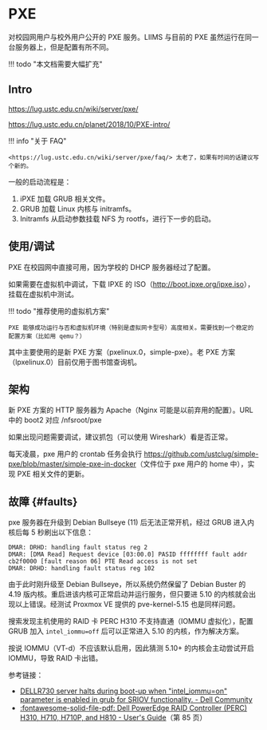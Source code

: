 # PXE

对校园网用户与校外用户公开的 PXE 服务。LIIMS 与目前的 PXE 虽然运行在同一台服务器上，但是配置有所不同。

!!! todo "本文档需要大幅扩充"

## Intro

<https://lug.ustc.edu.cn/wiki/server/pxe/>

<https://lug.ustc.edu.cn/planet/2018/10/PXE-intro/>

!!! info "关于 FAQ"

    <https://lug.ustc.edu.cn/wiki/server/pxe/faq/> 太老了，如果有时间的话建议写个新的。

一般的启动流程是：

1. iPXE 加载 GRUB 相关文件。
2. GRUB 加载 Linux 内核与 initramfs。
3. Initramfs 从启动参数挂载 NFS 为 rootfs，进行下一步的启动。

## 使用/调试

PXE 在校园网中直接可用，因为学校的 DHCP 服务器经过了配置。

如果需要在虚拟机中调试，下载 IPXE 的 ISO（<http://boot.ipxe.org/ipxe.iso>），挂载在虚拟机中测试。

!!! todo "推荐使用的虚拟机方案"

    PXE 能够成功运行与否和虚拟机环境（特别是虚拟网卡型号）高度相关。需要找到一个稳定的配置方案（比如用 qemu？）

其中主要使用的是新 PXE 方案（pxelinux.0，simple-pxe）。老 PXE 方案（lpxelinux.0）目前仅用于图书馆查询机。

## 架构

新 PXE 方案的 HTTP 服务器为 Apache（Nginx 可能是以前弃用的配置）。URL 中的 boot2 对应 /nfsroot/pxe

如果出现问题需要调试，建议抓包（可以使用 Wireshark）看是否正常。

每天凌晨，pxe 用户的 crontab 任务会执行 <https://github.com/ustclug/simple-pxe/blob/master/simple-pxe-in-docker>（文件位于 pxe 用户的 home 中），实现 PXE 相关文件的更新。

## 故障 {#faults}

pxe 服务器在升级到 Debian Bullseye (11) 后无法正常开机，经过 GRUB 进入内核后每 5 秒刷出以下信息：

```text
DMAR: DRHD: handling fault status reg 2
DMAR: [DMA Read] Request device [03:00.0] PASID ffffffff fault addr cb2f0000 [fault reason 06] PTE Read access is not set
DMAR: DRHD: handling fault status reg 102
```

由于此时刚升级至 Debian Bullseye，所以系统仍然保留了 Debian Buster 的 4.19 版内核。重启进该内核可正常启动并运行服务，但只要进 5.10 的内核就会出现以上错误。经测试 Proxmox VE 提供的 pve-kernel-5.15 也是同样问题。

搜索发现主机使用的 RAID 卡 PERC H310 不支持直通（IOMMU 虚拟化），配置 GRUB 加入 `intel_iommu=off` 后可以正常进入 5.10 的内核，作为解决方案。

按说 IOMMU（VT-d）不应该默认启用，因此猜测 5.10+ 的内核会主动尝试开启 IOMMU，导致 RAID 卡出错。

参考链接：

- [DELLR730 server halts during boot-up when "intel_iommu=on" parameter is enabled in grub for SRIOV functionality. - Dell Community](https://www.dell.com/community/PowerEdge-OS-Forum/DELLR730-server-halts-during-boot-up-when-quot-intel-iommu-on/td-p/4632026)
- [:fontawesome-solid-file-pdf: Dell PowerEdge RAID Controller (PERC) H310, H710, H710P, and H810 - User's Guide](https://hg.flagshiptech.com/ebay/DellManuals/rc_h310_h710_h710p_h810_ug_en-us.pdf)（第 85 页）
